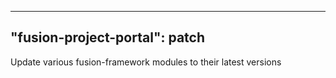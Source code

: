 
---
"fusion-project-portal": patch
--- 
Update various fusion-framework modules to their latest versions
